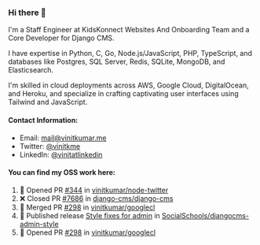 ### Hi there 👋

I'm a Staff Engineer at KidsKonnect Websites And Onboarding Team and a Core Developer for Django CMS.

I have expertise in Python, C, Go, Node.js/JavaScript, PHP, TypeScript, and databases like Postgres, SQL Server, Redis, SQLite, MongoDB, and Elasticsearch. 

I'm skilled in cloud deployments across AWS, Google Cloud, DigitalOcean, and Heroku, and specialize in crafting captivating user interfaces using Tailwind and JavaScript. 

#### Contact Information:

- Email: <a href="mailto:mail@vinitkumar.me">mail@vinitkumar.me</a>
- Twitter: [@vinitkme](https://twitter.com/vinitkme)
- LinkedIn: [@vinitatlinkedin](https://www.linkedin.com/in/vinitatlinkedin/)  

#### You can find my OSS work here:

<!--START_SECTION:activity-->
1. 💪 Opened PR [#344](https://github.com/vinitkumar/node-twitter/pull/344) in [vinitkumar/node-twitter](https://github.com/vinitkumar/node-twitter)
2. ❌ Closed PR [#7686](https://github.com/django-cms/django-cms/pull/7686) in [django-cms/django-cms](https://github.com/django-cms/django-cms)
3. 🎉 Merged PR [#298](https://github.com/vinitkumar/googlecl/pull/298) in [vinitkumar/googlecl](https://github.com/vinitkumar/googlecl)
4. 🚀 Published release [Style fixes for admin](https://github.com/SocialSchools/djangocms-admin-style/releases/tag/3.3.2) in [SocialSchools/djangocms-admin-style](https://github.com/SocialSchools/djangocms-admin-style)
5. 💪 Opened PR [#298](https://github.com/vinitkumar/googlecl/pull/298) in [vinitkumar/googlecl](https://github.com/vinitkumar/googlecl)
<!--END_SECTION:activity-->

